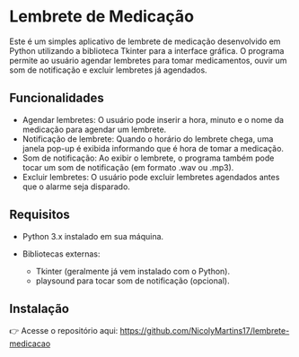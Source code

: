 # Lembrete de Medicação

Este é um simples aplicativo de lembrete de medicação desenvolvido em Python utilizando a biblioteca Tkinter para a interface gráfica. O programa permite ao usuário agendar lembretes para tomar medicamentos, ouvir um som de notificação e excluir lembretes já agendados. 

## Funcionalidades

- Agendar lembretes: O usuário pode inserir a hora, minuto e o nome da medicação para agendar um lembrete.
- Notificação de lembrete: Quando o horário do lembrete chega, uma janela pop-up é exibida informando que é hora de tomar a medicação.
- Som de notificação: Ao exibir o lembrete, o programa também pode tocar um som de notificação (em formato .wav ou .mp3).
- Excluir lembretes: O usuário pode excluir lembretes agendados antes que o alarme seja disparado.

## Requisitos

- Python 3.x instalado em sua máquina.

- Bibliotecas externas:
  - Tkinter (geralmente já vem instalado com o Python).
  - playsound para tocar som de notificação (opcional).

## Instalação

👉 Acesse o repositório aqui: https://github.com/NicolyMartins17/lembrete-medicacao
